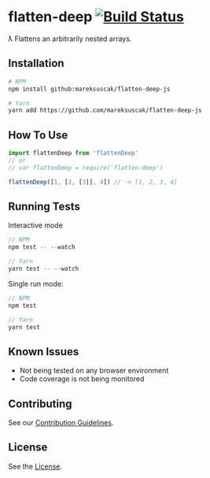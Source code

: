 # flatten-deep [![Build Status](https://travis-ci.org/mareksuscak/flatten-deep-js.svg?branch=master)](https://travis-ci.org/mareksuscak/flatten-deep-js)

ƛ Flattens an arbitrarily nested arrays.

## Installation

```sh
# NPM
npm install github:mareksuscak/flatten-deep-js

# Yarn
yarn add https://github.com/mareksuscak/flatten-deep-js
```

## How To Use

```js
import flattenDeep from 'flattenDeep'
// or
// var flattenDeep = require('flatten-deep')

flattenDeep([1, [2, [3]], 4]) // -> [1, 2, 3, 4]
```

## Running Tests

Interactive mode

```js
// NPM
npm test -- --watch

// Yarn
yarn test -- --watch
```

Single run mode:

```js
// NPM
npm test

// Yarn
yarn test
```

## Known Issues

- Not being tested on any browser environment
- Code coverage is not being monitored

## Contributing

See our [Contribution Guidelines](CONTRIBUTING.md).

## License

See the [License](LICENSE.md).
